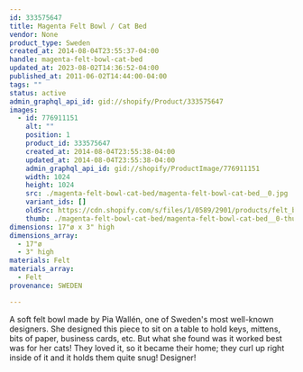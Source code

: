 ```yaml
---
id: 333575647
title: Magenta Felt Bowl / Cat Bed
vendor: None
product_type: Sweden
created_at: 2014-08-04T23:55:37-04:00
handle: magenta-felt-bowl-cat-bed
updated_at: 2023-08-02T14:36:52-04:00
published_at: 2011-06-02T14:44:00-04:00
tags: ""
status: active
admin_graphql_api_id: gid://shopify/Product/333575647
images:
  - id: 776911151
    alt: ""
    position: 1
    product_id: 333575647
    created_at: 2014-08-04T23:55:38-04:00
    updated_at: 2014-08-04T23:55:38-04:00
    admin_graphql_api_id: gid://shopify/ProductImage/776911151
    width: 1024
    height: 1024
    src: ./magenta-felt-bowl-cat-bed/magenta-felt-bowl-cat-bed__0.jpg
    variant_ids: []
    oldSrc: https://cdn.shopify.com/s/files/1/0589/2901/products/felt_bowl_lr.jpeg?v=1407210938
    thumb: ./magenta-felt-bowl-cat-bed/magenta-felt-bowl-cat-bed__0-thumb.jpg
dimensions: 17"ø x 3" high
dimensions_array:
  - 17"ø
  - 3" high
materials: Felt
materials_array:
  - Felt
provenance: SWEDEN

---
```


A soft felt bowl made by Pia Wallén, one of Sweden's most well-known designers. She designed this piece to sit on a table to hold keys, mittens, bits of paper, business cards, etc. But what she found was it worked best was for her cats! They loved it, so it became their home; they curl up right inside of it and it holds them quite snug! Designer!